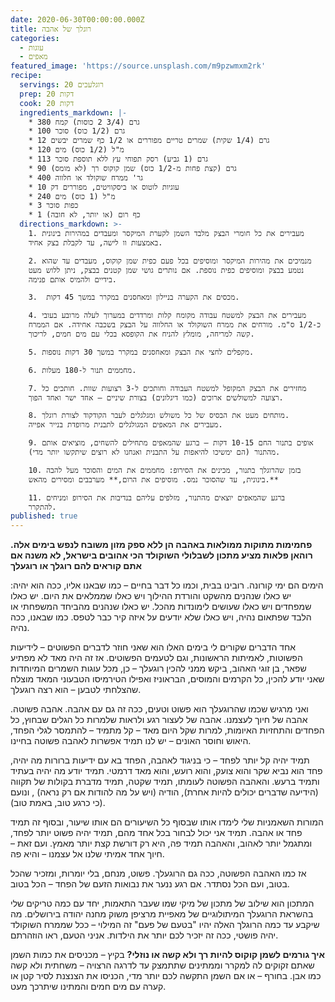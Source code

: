 ```yaml
---
date: 2020-06-30T00:00:00.000Z
title: רוגלך של אהבה
categories:
  - עוגות
  - מאפים
featured_image: 'https://source.unsplash.com/m9pzwmxm2rk'
recipe:
  servings: 20 רוגלעכים
  prep: 20 דקות
  cook: 20 דקות
  ingredients_markdown: |-
    * 380 גרם (3/4 2 כוסות) קמח
    * 100 גרם (1/2 כוס) סוכר
    * 12 גרם (1/4 שקית) שמרים טריים מפוררים או 1/2 כף שמרים יבשים
    * 120 מ"ל (1/2 כוס) מים
    * 113 גרם (1 גביע) רסק תפוחי עץ ללא תוספת סוכר
    * 90 גרם (קצת פחות מ-1/2 כוס) שמן קוקוס רך (לא מומס)
    * 400 גר' ממרח שוקולד או חלווה
    * 10 עוגיות לוטוס או ביסקוויטים, מפוררים דק
    * 240 מ"ל (1 כוס) מים
    * 3 כפות סוכר
    * 1 כף רום (או יותר, לא חובה)
  directions_markdown: >-
    1. מעבירים את כל חומרי הבצק מלבד השמן לקערת המיקסר ומעבדים במהירות בינונית
    באמצעות וו לישה, עד לקבלת בצק אחיד.

    2. מנמיכים את מהירות המיקסר ומוסיפים בכל פעם כפית שמן קוקוס, מעבדים עד שהוא
    נטמע בבצק ומוסיפים כפית נוספת. אם נותרים גושי שמן קטנים בבצק, ניתן ללוש מעט
    בידיים ולהמיס אותם פנימה.

    3.  מכסים את הקערה בניילון ומאחסנים במקרר במשך 45 דקות.

    4. מעבירים את הבצק למשטח עבודה מקומח קלות ומרדדים במערוך לעלה מרובע בעובי
    כ-1/2 ס"מ. מורחים את ממרח השוקולד או החלווה על הבצק בשכבה אחידה. אם הממרח
    קשה למריחה, מומלץ להניח את הקופסא בכלי עם מים חמים, לריכוך.

    5. מקפלים לחצי את הבצק ומאחסנים במקרר במשך 30 דקות נוספות.

    6. מחממים תנור ל-180 מעלות.

    7. מחזירים את הבצק המקופל למשטח העבודה וחותכים ל-3 רצועות שוות. חותכים כל
    רצועה למשולשים ארוכים (כמו דיגלונים) בצורת שיניים – אחד ישר ואחד הפוך.

    8. מותחים מעט את הבסיס של כל משולש ומגלגלים לעבר הקודקוד לצורת רוגלך.
    מעבירים את המאפים המגולגלים לתבנית מרופדת בנייר אפייה.

    9. אופים בתנור החם 10-15 דקות – ברגע שהמאפים מתחילים להשחים, מוציאים אותם
    מהתנור (הם ימשיכו להיאפות על התבנית ואנחנו לא רוצים שיתקשו יותר מדי).

    10. בזמן שהרוגלך בתנור, מכינים את הסירופ: מחממים את המים והסוכר מעל להבה
    בינונית, עד שהסוכר נמס. מוסיפים את הרום,** מערבבים ומסירים מהאש.**

    11. ברגע שהמאפים יוצאים מהתנור, מזלפים עליהם בנדיבות את הסירופ ומניחים
    להתקרר.
published: true
---
```

**פחמימות מתוקות ממולאות באהבה הן ללא ספק מזון משובח לנפש בימים אלה. רוהאן פלאות מציע מתכון לשבלולי השוקולד הכי אהובים בישראל, לא משנה אם אתם קוראים להם רוגלך או רוגעלך**

הימים הם ימי קורונה. רובינו בבית, וכמו כל דבר בחיים – כמו שבאנו אליו, ככה הוא יהיה: יש כאלו שנהנים מהשקט והורדת ההילוך ויש כאלו שממלאים את היום.
יש כאלו שמפחדים ויש כאלו שעושים לימונדות מהכל.
יש כאלו שנהנים מהביחד המשפחתי או הלבד שפתאום נהיה, ויש כאלו שלא יודעים על איזה קיר כבר לטפס.
כמו שבאנו, ככה נהיה.

אחד הדברים שקורים לי בימים האלו הוא שאני חוזר לדברים הפשוטים – לידיעות הפשוטות, לאמיתות הראשונות, וגם לטעמים הפשוטים. אז זה היה מאד לא מפתיע שפאר, בן זוגי האהוב, ביקש ממני להכין רוגעלך – כן, מכל עוגות השמרים המיוחדות שאני יודע להכין, כל הקרמים והמוסים, הבראוניז ואפילו הטירמיסו הטבעוני המאד מוצלח שהצלחתי לטבען – הוא רצה רוגעלך.

ואני מרגיש שכמו שהרוגעלך הוא פשוט וטעים, ככה זה גם עם אהבה.
אהבה פשוטה.
אהבה של חיוך לעצמנו.
אהבה של לעצור רגע ולראות שלמרות כל הגלים שבחוץ, כל הפחדים והתחזיות האיומות, למרות שקל היום מאד – קל מתמיד – להתמסר לגלי הפחד, היאוש וחוסר האונים –
יש לנו תמיד אפשרות לאהבה פשוטה בחיינו.

תמיד יהיה קל יותר לפחד – כי בניגוד לאהבה, הפחד בא עם ידיעות ברורות מה יהיה, פחד הוא נביא שקר והוא צועק, והוא רועש, והוא מאד דרמטי. תמיד יודע מה יהיה בעתיד ותמיד ברעש.
והאהבה הפשוטה לעומתו, תמיד שקטה, תמיד מדברת בקולות של תקווה (הידיעה שדברים יכולים להיות אחרת), הודיה (ויש על מה להודות אם רק נראה) , ונועם (כי כרגע טוב, באמת טוב).

המורות השאמניות שלי לימדו אותו שבסוף כל השיעורים הם אותו שיעור, ובסוף זה תמיד פחד או אהבה. תמיד אני יכול לבחור בכל אחד מהם, תמיד יהיה פשוט יותר לפחד, ומתגמל יותר לאהוב, והאהבה תמיד פה, היא רק דורשת קצת יותר מאמץ.
ועם זאת – חיוך אחד אמיתי שלנו אל עצמנו – והיא פה.

אז כמו האהבה הפשוטה, ככה גם הרוגעלך. פשוט, מנחם, בלי יומרות, ומזכיר שהכל בטוב, ועם הכל נסתדר. אם רגע ננער את נבואות הזעם של הפחד – הכל בטוב.

המתכון הוא שילוב של מתכון של מיקי שמו שעבר התאמות, יחד עם כמה טריקים שלי בהשראת הרוגעלך המיתולוגיים של מאפיית מרציפן משוק מחנה יהודה בירושלים. מה שיקבע עד כמה הרוגלך האלה יהיו "בטעם של פעם" זה המילוי – ככל שממרח השוקולד יהיה פושטי, ככה זה יזכיר לכם יותר את הילדות. אניני הטעם, ראו הוזהרתם.

**איך גורמים לשמן קוקוס להיות רך ולא קשה או נוזלי?**
בקיץ – מכניסים את כמות השמן שאתם זקוקים לה למקרר וממתינים שתתמצק עד לדרגה הרצויה – משחתית ולא קשה כמו אבן.
בחורף – או אם השמן התקשה לכם יותר מדי, הכניסו את הצנצנת לסיר קטן או קערה עם מים חמים והמתינו שיתרכך מעט.
